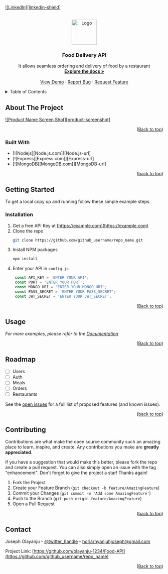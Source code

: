 <a name="readme-top"></a>

[![LinkedIn][linkedin-shield]](https://www.linkedin.com/in/joseph-olayanju-8771b810b/)



<!-- PROJECT LOGO -->
<br />
<div align="center">
  <a href="https://github.com/Olayanju-1234/Food-API">
    <img src="images/logo.png" alt="Logo" width="80" height="80">
  </a>

<h3 align="center">Food Delivery API</h3>

  <p align="center">
    It allows seamless ordering and delivery of food by a restaurant
    <br />
    <a href="https://github.com/Olayanju-1234/Food-API"><strong>Explore the docs »</strong></a>
    <br />
    <br />
    <a href="https://github.com/Olayanju-1234/Food-API">View Demo</a>
    ·
    <a href="https://github.com/Olayanju-1234/Food-API/issues">Report Bug</a>
    ·
    <a href="https://github.com/Olayanju-1234/Food-API/issues">Request Feature</a>
  </p>
</div>



<!-- TABLE OF CONTENTS -->
<details>
  <summary>Table of Contents</summary>
  <ol>
    <li>
      <a href="#about-the-project">About The Project</a>
      <ul>
        <li><a href="#built-with">Built With</a></li>
      </ul>
    </li>
    <li>
      <a href="#getting-started">Getting Started</a>
      <ul>
        <li><a href="#installation">Installation</a></li>
      </ul>
    </li>
    <li><a href="#usage">Usage</a></li>
    <li><a href="#roadmap">Roadmap</a></li>
    <li><a href="#contributing">Contributing</a></li>
    <li><a href="#contact">Contact</a></li>
  </ol>
</details>



<!-- ABOUT THE PROJECT -->
## About The Project

[![Product Name Screen Shot][product-screenshot]](https://example.com)


<p align="right">(<a href="#readme-top">Back to top</a>)</p>



### Built With

* [![Nodejs][Node.js.com]][Node.js-url]
* [![Express][Express.com]][Express-url]
* [![MongoDB][MongoDB.com]][MongoDB-url]



<p align="right">(<a href="#readme-top">back to top</a>)</p>



<!-- GETTING STARTED -->
## Getting Started

To get a local copy up and running follow these simple example steps.

### Installation

1. Get a free API Key at [https://example.com](https://example.com)
2. Clone the repo
   ```sh
   git clone https://github.com/github_username/repo_name.git
   ```
3. Install NPM packages
   ```sh
   npm install
   ```
4. Enter your API in `config.js`
   ```js
    const API_KEY = 'ENTER YOUR API';
    const PORT = 'ENTER YOUR PORT';
    const MONGO_URI = 'ENTER YOUR MONGO_URI';
    const PASS_SECRET = 'ENTER YOUR PASS_SECRET';
    const JWT_SECRET = 'ENTER YOUR JWT_SECRET';
   ```

<p align="right">(<a href="#readme-top">Back to top</a>)</p>



<!-- USAGE EXAMPLES -->
## Usage

_For more examples, please refer to the [Documentation](https://example.com)_

<p align="right">(<a href="#readme-top">Back to top</a>)</p>



<!-- ROADMAP -->
## Roadmap

- [ ] Users
- [ ] Auth
- [ ] Meals
- [ ] Orders
- [ ] Restaurants

See the [open issues](https://github.com/github_username/repo_name/issues) for a full list of proposed features (and known issues).

<p align="right">(<a href="#readme-top">back to top</a>)</p>



<!-- CONTRIBUTING -->
## Contributing

Contributions are what make the open source community such an amazing place to learn, inspire, and create. Any contributions you make are **greatly appreciated**.

If you have a suggestion that would make this better, please fork the repo and create a pull request. You can also simply open an issue with the tag "enhancement".
Don't forget to give the project a star! Thanks again!

1. Fork the Project
2. Create your Feature Branch (`git checkout -b feature/AmazingFeature`)
3. Commit your Changes (`git commit -m 'Add some AmazingFeature'`)
4. Push to the Branch (`git push origin feature/AmazingFeature`)
5. Open a Pull Request

<p align="right">(<a href="#readme-top">back to top</a>)</p>

<!-- CONTACT -->
## Contact

Joseph Olayanju - [@twitter_handle](https://twitter.com/josepholayanju) - horlarhyanjuhjoseph@gmail.com

Project Link: [https://github.com/olayanju-1234/Food-API](https://github.com/github_username/repo_name)

<p align="right">(<a href="#readme-top">Back to top</a>)</p>

